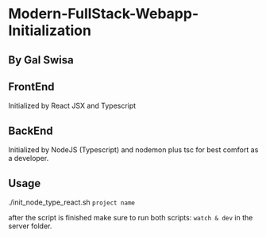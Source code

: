 # Modern-FullStack-Webapp-Initialization
## By Gal Swisa

## FrontEnd
Initialized by React JSX and Typescript

## BackEnd
Initialized by NodeJS (Typescript) and nodemon plus tsc for best comfort as a developer.

## Usage
./init_node_type_react.sh `project name`

after the script is finished make sure to run both scripts: `watch & dev` in the server folder.
